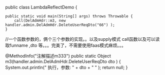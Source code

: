 




public class LambdaReflectDemo {


    public static void main(String[] args) throws Throwable {
        call(DelAdmHdr::m3, new handler.admin.DelAdmHdr.DeleteUserReqDto("66") );
    }

//一个函数参数的，俩个三个参数的实现。。以及supply模式
call函数以及可以读取funname ,dto 等。。。完美了，不需要使用faas模式麻烦。。。




@MethodInfo("注解描述m333")
public static Object m3(handler.admin.DelAdmHdr.DeleteUserReqDto dto ) {
System.out.println(" 执行，参数: " + dto + "  "   );
return null;
}
